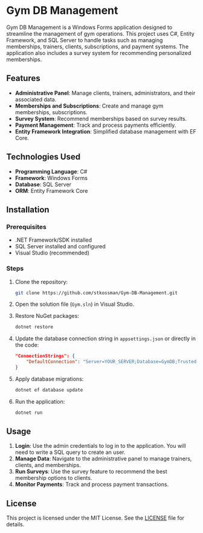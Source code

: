 # Gym DB Management

Gym DB Management is a Windows Forms application designed to streamline the management of gym operations. This project uses C#, Entity Framework, and SQL Server to handle tasks such as managing memberships, trainers, clients, subscriptions, and payment systems. The application also includes a survey system for recommending personalized memberships.

## Features

- **Administrative Panel**: Manage clients, trainers, administrators, and their associated data.
- **Memberships and Subscriptions**: Create and manage gym memberships, subscriptions.
- **Survey System**: Recommend memberships based on survey results.
- **Payment Management**: Track and process payments efficiently.
- **Entity Framework Integration**: Simplified database management with EF Core.

## Technologies Used

- **Programming Language**: C#
- **Framework**: Windows Forms
- **Database**: SQL Server
- **ORM**: Entity Framework Core

## Installation

### Prerequisites

- .NET Framework/SDK installed
- SQL Server installed and configured
- Visual Studio (recommended)

### Steps

1. Clone the repository:
   ```bash
   git clone https://github.com/stkossman/Gym-DB-Management.git
   ```

2. Open the solution file (`Gym.sln`) in Visual Studio.

3. Restore NuGet packages:
   ```bash
   dotnet restore
   ```

4. Update the database connection string in `appsettings.json` or directly in the code:
   ```json
   "ConnectionStrings": {
       "DefaultConnection": "Server=YOUR_SERVER;Database=GymDB;Trusted_Connection=True;"
   }
   ```

5. Apply database migrations:
   ```bash
   dotnet ef database update
   ```

6. Run the application:
   ```bash
   dotnet run
   ```

## Usage

1. **Login**: Use the admin credentials to log in to the application. You will need to write a SQL query to create an user.
2. **Manage Data**: Navigate to the administrative panel to manage trainers, clients, and memberships.
3. **Run Surveys**: Use the survey feature to recommend the best membership options to clients.
4. **Monitor Payments**: Track and process payment transactions.

## License

This project is licensed under the MIT License. See the [LICENSE](LICENSE) file for details.
